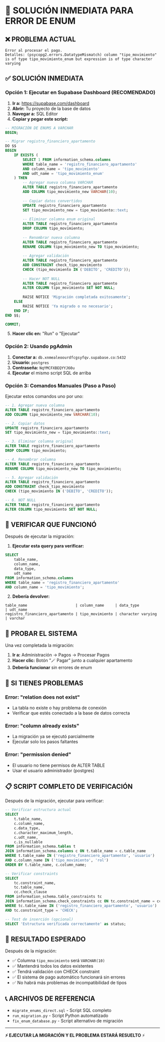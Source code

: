 # 🔧 SOLUCIÓN INMEDIATA PARA ERROR DE ENUM

## ❌ **PROBLEMA ACTUAL**
```
Error al procesar el pago.
Detalles: (psycopg2.errors.DatatypeMismatch) column "tipo_movimiento" is of type tipo_movimiento_enum but expression is of type character varying
```

## ✅ **SOLUCIÓN INMEDIATA**

### **Opción 1: Ejecutar en Supabase Dashboard (RECOMENDADO)**

1. **Ir a:** https://supabase.com/dashboard
2. **Abrir:** Tu proyecto de la base de datos
3. **Navegar a:** SQL Editor
4. **Copiar y pegar este script:**

```sql
-- MIGRACIÓN DE ENUMS A VARCHAR
BEGIN;

-- Migrar registro_financiero_apartamento
DO $$
BEGIN
    IF EXISTS (
        SELECT 1 FROM information_schema.columns 
        WHERE table_name = 'registro_financiero_apartamento' 
        AND column_name = 'tipo_movimiento'
        AND udt_name = 'tipo_movimiento_enum'
    ) THEN
        -- Agregar nueva columna VARCHAR
        ALTER TABLE registro_financiero_apartamento 
        ADD COLUMN tipo_movimiento_new VARCHAR(10);
        
        -- Copiar datos convertidos
        UPDATE registro_financiero_apartamento 
        SET tipo_movimiento_new = tipo_movimiento::text;
        
        -- Eliminar columna enum original
        ALTER TABLE registro_financiero_apartamento 
        DROP COLUMN tipo_movimiento;
        
        -- Renombrar nueva columna
        ALTER TABLE registro_financiero_apartamento 
        RENAME COLUMN tipo_movimiento_new TO tipo_movimiento;
        
        -- Agregar validación
        ALTER TABLE registro_financiero_apartamento 
        ADD CONSTRAINT check_tipo_movimiento 
        CHECK (tipo_movimiento IN ('DEBITO', 'CREDITO'));
        
        -- Hacer NOT NULL
        ALTER TABLE registro_financiero_apartamento 
        ALTER COLUMN tipo_movimiento SET NOT NULL;
        
        RAISE NOTICE 'Migración completada exitosamente';
    ELSE
        RAISE NOTICE 'Ya migrado o no necesario';
    END IF;
END $$;

COMMIT;
```

5. **Hacer clic en:** "Run" o "Ejecutar"

### **Opción 2: Usando pgAdmin**

1. **Conectar a:** `db.xnmealeoourdfcgsyfqv.supabase.co:5432`
2. **Usuario:** `postgres`
3. **Contraseña:** `NqYMCFXBEQYYJ60u`
4. **Ejecutar** el mismo script SQL de arriba

### **Opción 3: Comandos Manuales (Paso a Paso)**

Ejecutar estos comandos uno por uno:

```sql
-- 1. Agregar nueva columna
ALTER TABLE registro_financiero_apartamento 
ADD COLUMN tipo_movimiento_new VARCHAR(10);

-- 2. Copiar datos
UPDATE registro_financiero_apartamento 
SET tipo_movimiento_new = tipo_movimiento::text;

-- 3. Eliminar columna original
ALTER TABLE registro_financiero_apartamento 
DROP COLUMN tipo_movimiento;

-- 4. Renombrar columna
ALTER TABLE registro_financiero_apartamento 
RENAME COLUMN tipo_movimiento_new TO tipo_movimiento;

-- 5. Agregar validación
ALTER TABLE registro_financiero_apartamento 
ADD CONSTRAINT check_tipo_movimiento 
CHECK (tipo_movimiento IN ('DEBITO', 'CREDITO'));

-- 6. NOT NULL
ALTER TABLE registro_financiero_apartamento 
ALTER COLUMN tipo_movimiento SET NOT NULL;
```

## 🧪 **VERIFICAR QUE FUNCIONÓ**

Después de ejecutar la migración:

1. **Ejecutar esta query para verificar:**
```sql
SELECT 
    table_name, 
    column_name, 
    data_type, 
    udt_name 
FROM information_schema.columns 
WHERE table_name = 'registro_financiero_apartamento' 
AND column_name = 'tipo_movimiento';
```

2. **Debería devolver:**
```
table_name                      | column_name     | data_type         | udt_name
registro_financiero_apartamento | tipo_movimiento | character varying | varchar
```

## 🚀 **PROBAR EL SISTEMA**

Una vez completada la migración:

1. **Ir a:** Administración → Pagos → Procesar Pagos
2. **Hacer clic:** Botón "🪄 Pagar" junto a cualquier apartamento
3. **Debería funcionar** sin errores de enum

## 🔧 **SI TIENES PROBLEMAS**

### **Error: "relation does not exist"**
- La tabla no existe o hay problema de conexión
- Verificar que estés conectado a la base de datos correcta

### **Error: "column already exists"**
- La migración ya se ejecutó parcialmente
- Ejecutar solo los pasos faltantes

### **Error: "permission denied"**
- El usuario no tiene permisos de ALTER TABLE
- Usar el usuario administrador (postgres)

## 📋 **SCRIPT COMPLETO DE VERIFICACIÓN**

Después de la migración, ejecutar para verificar:

```sql
-- Verificar estructura actual
SELECT 
    t.table_name,
    c.column_name,
    c.data_type,
    c.character_maximum_length,
    c.udt_name,
    c.is_nullable
FROM information_schema.tables t
JOIN information_schema.columns c ON t.table_name = c.table_name
WHERE t.table_name IN ('registro_financiero_apartamento', 'usuario')
AND c.column_name IN ('tipo_movimiento', 'rol')
ORDER BY t.table_name, c.column_name;

-- Verificar constraints
SELECT 
    tc.constraint_name,
    tc.table_name,
    cc.check_clause
FROM information_schema.table_constraints tc
JOIN information_schema.check_constraints cc ON tc.constraint_name = cc.constraint_name
WHERE tc.table_name IN ('registro_financiero_apartamento', 'usuario')
AND tc.constraint_type = 'CHECK';

-- Test de inserción (opcional)
SELECT 'Estructura verificada correctamente' as status;
```

## 🎯 **RESULTADO ESPERADO**

Después de la migración:
- ✅ Columna `tipo_movimiento` será `VARCHAR(10)`
- ✅ Mantendrá todos los datos existentes
- ✅ Tendrá validación con CHECK constraint
- ✅ El sistema de pago automático funcionará sin errores
- ✅ No habrá más problemas de incompatibilidad de tipos

## 📞 **ARCHIVOS DE REFERENCIA**

- `migrate_enums_direct.sql` - Script SQL completo
- `run_migration.py` - Script Python automatizado
- `fix_enum_database.py` - Script alternativo de migración

---

**⚡ EJECUTAR LA MIGRACIÓN Y EL PROBLEMA ESTARÁ RESUELTO** ⚡
